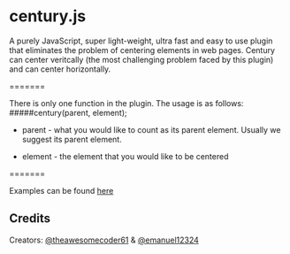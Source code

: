 century.js
=======

A purely JavaScript, super light-weight, ultra fast and easy to use plugin that eliminates the problem of centering elements in web pages. Century can center veritcally (the most challenging problem faced by this plugin) and can center horizontally.

=======

There is only one function in the plugin. The usage is as follows:
#####century(parent, element);

- parent - what you would like to count as its parent element. Usually we suggest its parent element.

- element - the element that you would like to be centered

=======

Examples can be found [here](http://jsfiddle.net/emanuel12324/xxky0f1c/)

## Credits
Creators: [@theawesomecoder61](http://www.github.com/theawesomecoder61) & [@emanuel12324](http://www.github.com/emanuel12324)
